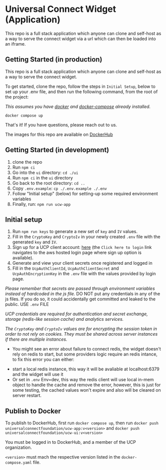 # Universal Connect Widget (Application)

This repo is a full stack application which anyone can clone and self-host as a way to serve the connect widget via a url which can then be loaded into an iframe.

## Getting Started (in production)

This repo is a full stack application which anyone can clone and self-host as a way to serve the connect widget.

To get started, clone the repo, follow the steps in `Initial Setup`, below to set up your .env file, and then run the following command, from the root of the project:

*This assumes you have [docker](https://docs.docker.com/get-docker/) and [docker-compose](https://docs.docker.com/compose/install/) already installed.*
```
docker compose up
```

That's it! If you have questions, please reach out to us.

The images for this repo are available on [DockerHub](https://hub.docker.com/repositories/universalconnectfoundation)

## Getting Started (in development)
1. clone the repo
2. Run `npm ci`
3. Go into the `ui` directory: `cd ./ui`
4. Run `npm ci` in the `ui` directory
5. Go back to the root directory: `cd ..`
6. Copy `.env.example`: `cp ./.env.example ./.env`
7. Follow "Initial setup" (below) for setting-up some required environment variables
8. Finally, run: `npm run ucw-app`

## Initial setup
1. Run `npm run keys` to generate a new set of `key` and `IV` values.
2. Fill in the `CryptoKey` and `CryptoIv` in your newly created `.env` file with the generated `key` and `IV`.
3. Sign up for a UCP client account: [here](https://login.universalconnectproject.org/) (the `Click here to login` link navigates to the aws hosted login page where sign up option is available).
4. Generate and view your client secrets once registered and logged in
5. Fill in the `UcpAuthClientId`, `UcpAuthClientSecret` and `UcpAuthEncryptionKey` in the `.env` file with the values provided by login page.

*Please remember that secrets are passed through environment variables instead of hardcoded in the js file.*
DO NOT put any credentials in any of the js files. If you do so, it could accidentally get committed and leaked to the public.
USE `.env` FILE

*UCP credentials are required for authentication and secret exchange, storage (redis-like session cache) and analytics services.*

*The `CryptoKey` and `CryptoIv` values are for encrypting the session token in order to not rely on cookies. They must be shared across server instances if there are multiple instances.*

* You might see an error about failure to connect redis, the widget doesn't rely on redis to start, but some providers logic require an redis intance, to fix this error you can either: 
- start a local redis instance, this way it will be avaliable at localhost:6379 and the widget will use it
- Or set in `.env` Env=dev, this way the redis client will use local in-mem object to handle the cache and remove the error, however, this is just for some testing, the cached values won't expire and also will be cleared on server restart. 

## Publish to Docker

To publish to DockerHub, first run `docker compose up`, 
then run 
    `docker push universalconnectfoundation/ucw-app:v<version>`
and 
    `docker push universalconnectfoundation/ucw-ui:v<version>`

You must be logged in to DockerHub, and a member of the UCP organization.

`<version>` must mach the respective version listed in the `docker-compose.yaml` file.
